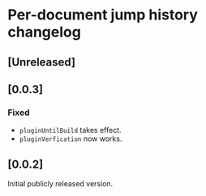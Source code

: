 <!-- Keep a Changelog guide -> https://keepachangelog.com -->

# Per-document jump history changelog

## [Unreleased]

## [0.0.3]

### Fixed
- `pluginUntilBuild` takes effect.
- `pluginVerfication` now works.

## [0.0.2]
Initial publicly released version.